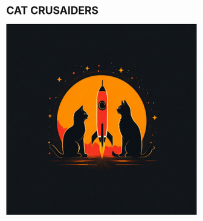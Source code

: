 # CAT CRUSAIDERS
![alt text](https://raw.githubusercontent.com/PersSona21/Cat-crusaiders/d4cda2d886972408b4293e067b7df7c6b9c7b76e/logo.png)